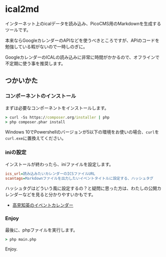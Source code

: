 # ical2md

インターネット上のicalデータを読み込み、PicoCMS用のMarkdownを生成するツールです。

本来ならGoogleカレンダーのAPIなどを使うべきところですが、APIのコードを勉強している暇がないので一時しのぎに。

GoogleカレンダーのICALの読み込みに非常に時間がかかるので、オフラインで不定期に使う事を推奨します。

## つかいかた

### コンポーネントのインストール

まずは必要なコンポーネントをインストールします。

```cmd
> curl -Ss https://composer.org/installer | php
> php composer.phar install
```

Windows 10でPowershellのバージョンが5以下の環境をお使いの場合、`curl`を`curl.exe`に置換えてください。

### iniの設定

インストールが終わったら、iniファイルを設定します。

```ini
ics_url=読み込みたいカレンダーのICSファイルURL
scantags=Markdownファイルを出力したいイベントタイトルに設定する、ハッシュタグ
```

ハッシュタグはどういう風に設定するの？と疑問に思った方は、わたしの公開カレンダーなどを見ると分かりやすいかもです。

 * [高見知英のイベントカレンダー](http://bit.ly/takamichie_event)

### Enjoy

最後に、phpファイルを実行します。

```cmd
> php main.php
```

Enjoy.